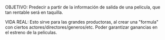 OBJETIVO:
Predecir a partir de la información de salida de una pelicula, que tan rentable será en taquilla.

VIDA REAL:
Esto sirve para las grandes productoras, al crear una "formula" con ciertos actores/directores/generos/etc. Poder garantizar ganancias en el estreno de la peliculas.
